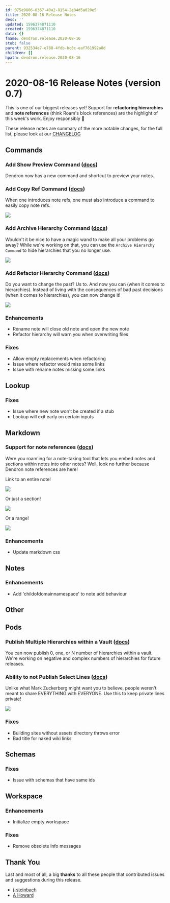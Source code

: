 ```yaml
---
id: 075e9806-0367-40a2-8154-2e84d5a020e5
title: 2020-08-16 Release Notes
desc: ''
updated: 1596374871110
created: 1596374871110
data: {}
fname: dendron.release.2020-08-16
stub: false
parent: 932534e7-e788-4fdb-bc8c-eaf761992a8d
children: []
hpath: dendron.release.2020-08-16
---
```

# 2020-08-16 Release Notes (version 0.7)

This is one of our biggest releases yet! Support for r**efactoring hierarchies** and **note references** (think Roam's block references) are the highlight of this week's work. Enjoy responsibly 🌱

These release notes are summary of the more notable changes, for the full list, please look at our [CHANGELOG](https://github.com/dendronhq/dendron/blob/master/CHANGELOG.md)

## Commands

### Add Show Preview Command ([docs](https://www.dendron.so/notes/eea2b078-1acc-4071-a14e-18299fc28f47.html#showpreview))

Dendron now has a new command and shortcut to preview your notes. 

### Add Copy Ref Command ([docs](https://www.dendron.so/notes/eea2b078-1acc-4071-a14e-18299fc28f47.html#copy-note-ref))

When one introduces note refs, one must also introduce a command to easily copy note refs. 

![](https://foundation-prod-assetspublic53c57cce-8cpvgjldwysl.s3-us-west-2.amazonaws.com/assets/images/ref-note.gif)

### Add Archive Hierarchy Command ([docs](https://www.dendron.so/notes/eea2b078-1acc-4071-a14e-18299fc28f47.html#archive-hierarchy))

Wouldn't it be nice to have a magic wand to make all your problems go away? While we're working on that, you can use the `Archive Hierarchy Command` to hide hierarchies that you no longer use.

<a href="https://www.loom.com/share/9698d5a4451b49d8b107f3ff67d97877">  <img style="" src="https://cdn.loom.com/sessions/thumbnails/9698d5a4451b49d8b107f3ff67d97877-with-play.gif"> </a>

### Add Refactor Hierarchy Command ([docs](https://www.dendron.so/notes/eea2b078-1acc-4071-a14e-18299fc28f47.html#refactor-hierarchy))

Do you want to change the past? Us to. And now you can (when it comes to hierarchies). Instead of living with the consequences of bad past decisions (when it comes to hierarchies), you can now change it!

<a href="https://www.loom.com/share/11d90a86fd1348a5a504406b52d79f85">
<img style="" src="https://cdn.loom.com/sessions/thumbnails/11d90a86fd1348a5a504406b52d79f85-with-play.gif"> </a>

### Enhancements

- Rename note will close old note and open the new note 
- Refactor hierarchy will warn you when overwriting files 

### Fixes

- Allow empty replacements when refactoring 
- Issue where refactor would miss some links 
- Issue with rename notes missing some links 

## Lookup

### Fixes

- Issue where new note won't be created if a stub
- Lookup will exit early on certain inputs 

## Markdown

### Support for note references ([docs](https://www.dendron.so/notes/f1af56bb-db27-47ae-8406-61a98de6c78c.html))

Were you roam'ing for a note-taking tool that lets you embed notes and sections within notes into other notes? Well, look no further because Dendron note references are here!

Link to an entire note!

![](https://foundation-prod-assetspublic53c57cce-8cpvgjldwysl.s3-us-west-2.amazonaws.com/assets/images/ref-note.gif)

Or just a section!

![](https://foundation-prod-assetspublic53c57cce-8cpvgjldwysl.s3-us-west-2.amazonaws.com/assets/images/ref-block.gif)

Or a range!

![](https://foundation-prod-assetspublic53c57cce-8cpvgjldwysl.s3-us-west-2.amazonaws.com/assets/images/ref-block-range.gif)

### Enhancements

- Update markdown css 

## Notes

### Enhancements

- Add 'childofdomainnamespace' to note add behaviour

## Other

## Pods

### Publish Multiple Hierarchies within a Vault ([docs](https://www.dendron.so/notes/73d395c9-5041-4d0d-9db7-080d9586136e.html#selective-publication))

You can now publish 0, one, or N number of hierarchies within a vault. We're working on negative and complex numbers of hierarchies for future releases.  

### Ability to not Publish Select Lines ([docs](https://www.dendron.so/notes/73d395c9-5041-4d0d-9db7-080d9586136e.html#exclude-line-from-publication))

Unlike what Mark Zuckerberg might want you to believe, people weren't meant to share EVERYTHING with EVERYONE. Use this to keep private lines private!

![](https://foundation-prod-assetspublic53c57cce-8cpvgjldwysl.s3-us-west-2.amazonaws.com/assets/images/pod-local.gif)

### Fixes

- Building sites without assets directory throws error 
- Bad title for naked wiki links 

## Schemas

### Fixes

- Issue with schemas that have same ids 

## Workspace

### Enhancements

- Initialize empty workspace 

### Fixes

- Remove obsolete info messages 

## Thank You

Last and most of all, a big **thanks** to all these people that contributed issues and suggestions during this release.

- [j-steinbach](https://github.com/j-steinbach)
- [A Howard](https://github.com/runlevelrobot)
